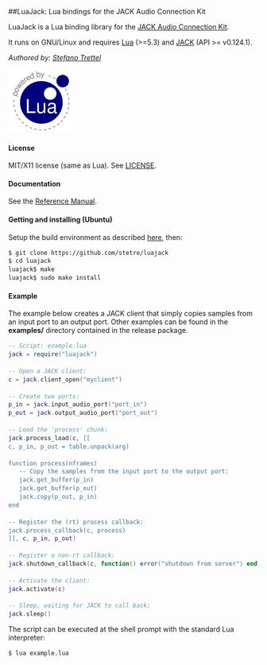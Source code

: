 ##LuaJack: Lua bindings for the JACK Audio Connection Kit

LuaJack is a Lua binding library for the [JACK Audio Connection Kit](http://jackaudio.org/).

It runs on GNU/Linux and requires [Lua](http://www.lua.org/) (>=5.3)
and [JACK](http://jackaudio.org/downloads) (API >= v0.124.1).

_Authored by:_ _[Stefano Trettel](https://www.linkedin.com/in/stetre)_

[![Lua logo](./doc/powered-by-lua.gif)](http://www.lua.org/)

#### License

MIT/X11 license (same as Lua). See [LICENSE](./LICENSE).

#### Documentation

See the [Reference Manual](https://stetre.github.io/luajack/doc/index.html).

#### Getting and installing (Ubuntu)

Setup the build environment as described [here](./SETUP.md), then:

```sh
$ git clone https://github.com/stetre/luajack
$ cd luajack
luajack$ make
luajack$ sudo make install
```

#### Example

The example below creates a JACK client that simply copies samples from an
input port to an output port. Other examples can be found in the **examples/**
directory contained in the release package.


```lua
-- Script: example.lua
jack = require("luajack")

-- Open a JACK client:
c = jack.client_open("myclient")

-- Create two ports:
p_in = jack.input_audio_port("port_in")
p_out = jack.output_audio_port("port_out")

-- Load the 'process' chunk:
jack.process_load(c, [[
c, p_in, p_out = table.unpack(arg)

function process(nframes)
   -- Copy the samples from the input port to the output port:
   jack.get_buffer(p_in)
   jack.get_buffer(p_out)
   jack.copy(p_out, p_in) 
end

-- Register the (rt) process callback:
jack.process_callback(c, process)
]], c, p_in, p_out)

-- Register a non-rt callback:
jack.shutdown_callback(c, function() error("shutdown from server") end)

-- Activate the client:
jack.activate(c)

-- Sleep, waiting for JACK to call back: 
jack.sleep()
```

The script can be executed at the shell prompt with the standard Lua interpreter:

```shell
$ lua example.lua
```



